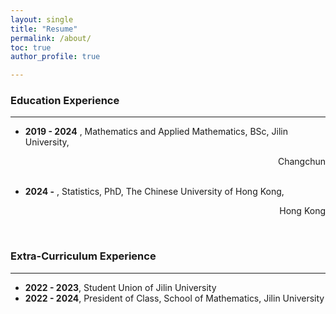 ```yaml
---
layout: single
title: "Resume"
permalink: /about/
toc: true
author_profile: true

---
```


### Education Experience

***

 - **2019 - 2024** , Mathematics and Applied Mathematics, BSc, Jilin University,      <p align="right">Changchun</p> <br>
 - **2024 -** , Statistics, PhD, The Chinese University of Hong Kong,       <p align="right">Hong Kong</p> <br>
  
### Extra-Curriculum Experience

***

 - **2022 - 2023**, Student Union of Jilin University <br>
 - **2022 - 2024**, President of Class, School of Mathematics, Jilin University  <br>